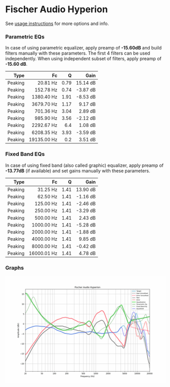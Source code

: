 # Fischer Audio Hyperion
See [usage instructions](https://github.com/jaakkopasanen/AutoEq#usage) for more options and info.

### Parametric EQs
In case of using parametric equalizer, apply preamp of **-15.60dB** and build filters manually
with these parameters. The first 4 filters can be used independently.
When using independent subset of filters, apply preamp of **-15.60 dB**.

| Type    | Fc          |    Q | Gain     |
|--------:|------------:|-----:|---------:|
| Peaking | 20.81 Hz    | 0.79 | 15.14 dB |
| Peaking | 152.78 Hz   | 0.74 | -3.87 dB |
| Peaking | 1380.40 Hz  | 1.91 | -8.53 dB |
| Peaking | 3679.70 Hz  | 1.17 | 9.17 dB  |
| Peaking | 701.36 Hz   | 3.04 | 2.89 dB  |
| Peaking | 985.90 Hz   | 3.56 | -2.12 dB |
| Peaking | 2292.67 Hz  | 6.4  | 1.08 dB  |
| Peaking | 6208.35 Hz  | 3.93 | -3.59 dB |
| Peaking | 19135.00 Hz | 0.2  | 3.51 dB  |

### Fixed Band EQs
In case of using fixed band (also called graphic) equalizer, apply preamp of **-13.77dB**
(if available) and set gains manually with these parameters.

| Type    | Fc          |    Q | Gain     |
|--------:|------------:|-----:|---------:|
| Peaking | 31.25 Hz    | 1.41 | 13.90 dB |
| Peaking | 62.50 Hz    | 1.41 | -1.16 dB |
| Peaking | 125.00 Hz   | 1.41 | -2.46 dB |
| Peaking | 250.00 Hz   | 1.41 | -3.29 dB |
| Peaking | 500.00 Hz   | 1.41 | 2.43 dB  |
| Peaking | 1000.00 Hz  | 1.41 | -5.28 dB |
| Peaking | 2000.00 Hz  | 1.41 | -1.88 dB |
| Peaking | 4000.00 Hz  | 1.41 | 9.85 dB  |
| Peaking | 8000.00 Hz  | 1.41 | -0.42 dB |
| Peaking | 16000.01 Hz | 1.41 | 4.78 dB  |

### Graphs
![](./Fischer%20Audio%20Hyperion.png)